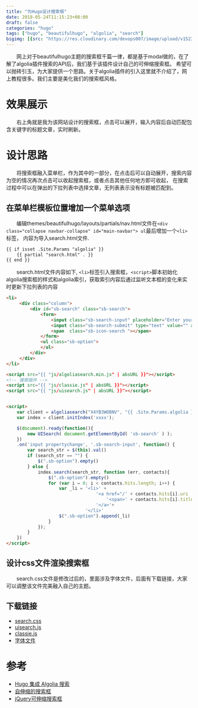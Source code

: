 ```yaml
---
title: "为Hugo设计搜索框"
date: 2018-05-24T11:15:23+08:00
draft: false
categories: "hugo"
tags: ["hugo", "beautifulhugo", "algolia", "search"]
bigimg: [{src: "https://res.cloudinary.com/devops007/image/upload/v1523274059/about.jpg", desc: "苏州夜幕 May 3,2018"}]
---
```


&emsp;&emsp;网上对于beautifulhugo主题的搜索框千篇一律，都是基于modal做的，在了解了algolia插件搜索的API后，我们基于该插件设计自己的可伸缩搜索框。
希望可以抛砖引玉，为大家提供一个思路。关于algolia插件的引入这里就不介绍了，网上教程很多。我们主要是美化我们的搜索框风格。</br>

# 效果展示
&emsp;&emsp;右上角就是我为该网站设计的搜索框，点击可以展开，输入内容后自动匹配包含关键字的标题文章，实时刷新。

# 设计思路
&emsp;&emsp;将搜索框融入菜单栏，作为其中的一部分，在点击后可以自动展开，搜索内容为空的情况再次点击可以收起搜索框，或者点击其他任何地方即可收起，
在搜索过程中可以在弹出的下拉列表中选择文章，无列表表示没有标题被匹配到。

## 在菜单栏模板位置增加一个菜单选项
&emsp;&emsp;编辑themes/beautifulhugo/layouts/partials/nav.html文件在`<div class="collapse navbar-collapse" id="main-navbar"> ul`最后增加一个`<li>`标签，
内容为导入search.html文件.

```html
{{ if isset .Site.Params "algolia" }}
    {{ partial "search.html" . }}
{{ end }}
```

&emsp;&emsp;search.html文件内容如下, `<li>`标签引入搜索框，`<script>`脚本初始化algolia搜索框的样式和algolia索引，获取索引内容后通过监听文本框的变化来实时更新下拉列表的内容

```html
<li>
     <div class="column">
         <div id="sb-search" class="sb-search">
             <form>
                 <input class="sb-search-input" placeholder="Enter your search term..." type="text" value="" name="search" id="search" autocomplete="off">
                 <input class="sb-search-submit" type="text" value="" autocomplete="off">
                 <span  class="sb-icon-search "></span>
             </form>
             <ul class="sb-option">
             </ul>
         </div>
     </div>
</li>

<script src="{{ "js/algoliasearch.min.js" | absURL }}"></script>
<!-- 搜索插件 -->
<script src="{{ "js/classie.js" | absURL }}"></script>
<script src="{{ "js/uisearch.js" | absURL }}"></script>


<script>
    var client = algoliasearch("X4YB3WOBNV", "{{ .Site.Params.algolia }}");
    var index = client.initIndex('xxxx');

    $(document).ready(function(){
        new UISearch( document.getElementById( 'sb-search' ) );
    })
    .on('input propertychange', '.sb-search-input', function() {
        var search_str = $(this).val()
        if (search_str == "") {
            $(".sb-option").empty()
        } else {
            index.search(search_str, function (err, contacts){
                $(".sb-option").empty()
                for (var i = 0; i < contacts.hits.length; i++) {
                    var _li = '<li>' +
                                  '<a href="/' + contacts.hits[i].uri  + '">'+
                                      '<span>' + contacts.hits[i].title  + '</span>'+
                                  '</a>'+
                              '</li>'
                    $(".sb-option").append(_li)
                }
            });
        }
    })
</script>

```

## 设计css文件渲染搜索框
&emsp;&emsp;search.css文件是修改过后的，里面涉及字体文件，后面有下载链接，大家可以调整该文件完美融入自己的主题。


## 下载链接
- [search.css]()
- [uisearch.js]()
- [classie.js]()
- [字体文件]()

# 参考
- [Hugo 集成 Algolia 搜索](https://juejin.im/entry/5ab6e9c8f265da239d4943c6)
- [自伸缩的搜索框](http://www.jq22.com/jquery-info3866)
- [jQuery可伸缩搜索框](http://www.jq22.com/jquery-info9142)

